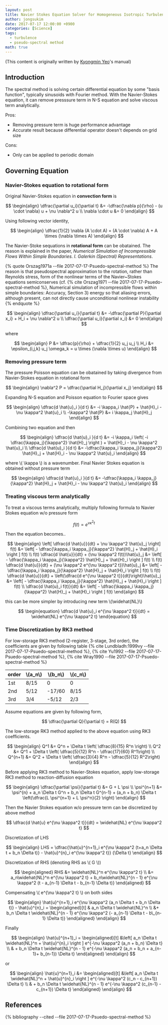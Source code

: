 ```yaml
---
layout: post
title: Navier Stokes Equation Solver for Homogeneous Isotropic Turbulence
author: jongsukim
date: 2017-07-17 12:00:00 +0900
categories: [Science]
tags:
  - turbulence
  - pseudo-spectral method
math: true
---
```


(This content is originally written by [Kyongmin Yeo](https://scholar.google.com/citations?user=8fMRupoAAAAJ&hl)'s manual)

## Introduction

The spectral method is solving certain differential equation by some "basis function", typically sinusoids with Fourier method.
With the Navier-Stokes equation, it can remove presssure term in N-S equation and solve viscous term analytically.

Pros:
  * Removing pressure term is huge performance advantage
  * Accurate result because differential operator doesn't depends on grid size

Cons:
  * Only can be applied to periodic domain

## Governing Equation

### Navier-Stokes equation to rotational form
Original Navier-Stokes equation in **convection form** is

$$
\begin{align}
\dfrac{\partial u_i}{\partial t} &= -\dfrac{\nabla p}{\rho} - (u \cdot \nabla) u + \nu \nabla^2 u \\
\nabla \cdot u &= 0
\end{align}
$$

Using following vector identity,

$$
\begin{align}
\dfrac{1}{2} \nabla (A \cdot A) = (A \cdot \nabla) A + A \times (\nabla \times A)
\end{align}
$$

The Navier-Stoke sequations in **rotational form** can be obatained.
The reason is explained in the paper, *Numerical Simulation of Incompressible Flows Within Simple Boundaries. I. Galerkin (Spectral) Representations*.

{% quote Orszag1971a --file 2017-07-17-Psuedo-spectral-method %}
The reason is that pseudospectral approximation to the rotation, rather than Reynolds stress, form of the nonlinear terms of the Navier~Stokes equations semiconserves (cf. {% cite Orszag1971 --file 2017-07-17-Psuedo-spectral-method %}, Numerical simulation of incompressible flows within simple boundaries: Accuracy, Section 3) energy so that aliasing errors, although present, can not directly cause unconditional nonlinear instability
{% endquote %}

$$
\begin{align}
\dfrac{\partial u_i}{\partial t} &= -\dfrac{\partial P}{\partial x_i} + H_i + \nu \nabla^2 u \\
\dfrac{\partial u_i}{\partial x_i} &= 0
\end{align}
$$

where

$$
\begin{align}
P &= \dfrac{p}{\rho} + \dfrac{1}{2} u_j u_j \\
H_i &= \epsilon_{i,j,k} u_j \omega_k = u \times (\nabla \times u)
\end{align}
$$

### Removing pressure term

The pressure Poisson equation can be obatained by taking divergence from Navier-Stokes equation in rotational form

$$
\begin{align}
\nabla^2 P = \dfrac{\partial H_j}{\partial x_j}
\end{align}
$$

Expanding N-S equation and Poisson equation to Fourier space gives

$$
\begin{align}
\dfrac{d \hat{u}_i }{d t} &= -i \kappa_i \hat{P} + \hat{H}_i - \nu \kappa^2 \hat{u}_i \\
-\kappa^2 \hat{P} &= i \kappa_j \hat{H}_j
\end{align}
$$

Combining two equation and then

$$
\begin{align}
\dfrac{d \hat{u}_i }{d t} &= -i \kappa_i \left( -i \dfrac{\kappa_j}{\kappa^2} \hat{H}_j \right ) + \hat{H}_i - \nu \kappa^2 \hat{u}_i \\
\dfrac{d \hat{u}_i }{d t} &= -\dfrac{\kappa_i \kappa_j}{\kappa^2} \hat{H}_j + \hat{H}_i - \nu \kappa^2 \hat{u}_i
\end{align}
$$

where \\( \kappa \\) is a wavenumber. Final Navier Stokes equation is obtained without pressure term

$$
\begin{align}
\dfrac{d \hat{u}_i }{d t} &= -\dfrac{\kappa_i \kappa_j}{\kappa^2} \hat{H}_j + \hat{H}_i - \nu \kappa^2 \hat{u}_i
\end{align}
$$

### Treating viscous term analytically

To treat a viscous terms analytically, multiply following formula to Navier Stokes equation w/o pressure form

$$
f(t) = e^{\nu \kappa^2 t}
$$

Then the equation becomes..

$$
\begin{align}
\left[ \dfrac{d \hat{u}}{dt} + \nu \kappa^2 \hat{u}_j \right] f(t) &= \left[ - \dfrac{\kappa_i \kappa_j}{\kappa^2} \hat{H}_j + \hat{H}_i \right ] f(t) \\
f(t) \dfrac{d \hat{u}}{dt} + (\nu \kappa^2 f(t))\hat{u}_j &= \left[ - \dfrac{\kappa_i \kappa_j}{\kappa^2} \hat{H}_j + \hat{H}_i \right ] f(t) \\
f(t) \dfrac{d \hat{u}}{dt} + (\nu \kappa^2 e^{\nu \kappa^2 t})\hat{u}_j  &= \left[ - \dfrac{\kappa_i \kappa_j}{\kappa^2} \hat{H}_j + \hat{H}_i \right ] f(t) \\
f(t) \dfrac{d \hat{u}}{dt} + \left(\dfrac{d e^{\nu \kappa^2 t}}{dt}\right)\hat{u}_j  &= \left[ - \dfrac{\kappa_i \kappa_j}{\kappa^2} \hat{H}_j + \hat{H}_i \right ] f(t) \\
\dfrac{d \hat{u}_i f(t)}{dt} &= \left[ - \dfrac{\kappa_i \kappa_j}{\kappa^2} \hat{H}_j + \hat{H}_i \right ] f(t)
\end{align}
$$

this can be more simpler by introducing new term \\(\widehat{NL}\\)

$$
\begin{equation}
\dfrac{d \hat{u}_i e^{\nu \kappa^2 t}}{dt} = \widehat{NL} e^{\nu \kappa^2 t}
\end{equation}
$$

### Time Discretization by RK3 method

For low-storage RK3 method (2-register, 3-stage, 3rd order), the coefficients are given by following table
{% cite Lundbladh:1999vy --file 2017-07-17-Psuedo-spectral-method %}, {% cite Yu1992  --file 2017-07-17-Psuedo-spectral-method  %}, {% cite Wray1990 --file 2017-07-17-Psuedo-spectral-method %}


| order   | \\(a_n\\) | \\(b_n\\) | \\(c_n\\) |
|---------|-----------|-----------|-----------|
| 1st     | 8/15      |  0        | 0         |
| 2nd     | 5/12      |-17/60     |8/15       |
| 3rd     | 3/4       |-5/12      |2/3        |


Assume equations are given by following form,

$$
\dfrac{\partial Q}{\partial t} = R(Q)
$$

The low-storage RK3 method applied to the above equation using RK3 coefficients.

$$
\begin{align}
Q^1 &= Q^n + \Delta t \left( \dfrac{8}{15} R^n \right)  \\
Q^2 &= Q^1 + \Delta t \left( \dfrac{5}{12} R^n  - \dfrac{17}{60} R^1\right) \\
Q^{n+1} &= Q^2 + \Delta t \left( \dfrac{3}{4} R^n  - \dfrac{5}{12} R^2\right)
\end{align}
$$

Before applying RK3 method to Navier-Stokes equation, apply low-storage RK3 method to reaction-diffusion equation

$$
\begin{align}
\dfrac{\partial \psi}{\partial t} &= G + L \psi \\
\psi^{n+1} &= \psi^{n}  + a_n \Delta t G^n + b_n \Delta t G^{n-1} + (a_n + b_n) \Delta t \left(\dfrac{L \psi^{n+1} + L \psi^n}{2} \right)
\end{align}
$$

Then the Navier Stokes equation w/o pressure term can be discretized by above method

$$
  \dfrac{d \hat{u} e^{\nu \kappa^2 t}}{dt} = \widehat{NL} e^{\nu \kappa^2 t}
$$

Discretization of LHS

$$
\begin{align}
LHS = \dfrac{\hat{u}^{n+1}_i e^{\nu \kappa^2 (t+a_n \Delta t + b_n \Delta t)} - \hat{u}^{n}_i e^{\nu \kappa^2 t}} {\Delta t}
\end{align}
$$

Discretization of RHS  (denoting RHS as \\( G \\))

$$
\begin{aligned}
RHS &= \widehat{NL}^n e^{\nu \kappa^2 t} \\
&= a_n\widehat{NL}^n e^{\nu \kappa^2 t} + b_n\widehat{NL}^{n - 1} e^{\nu \kappa^2 (t - a_{n-1} \Delta t - b_{n-1} \Delta t)}
\end{aligned}
$$

Compensating \\( e^{\nu \kappa^2 t} \\) on both sides

$$
\begin{align}
  \hat{u}^{n+1}_i e^{\nu \kappa^2 (a_n \Delta t + b_n \Delta t)} - \hat{u}^{n}_i =
    \begin{aligned}[t]
    & a_n \Delta t \widehat{NL}^n \\
    &+ b_n \Delta t \widehat{NL}^{n - 1} e^{\nu \kappa^2 (- a_{n-1} \Delta t - b\_{n-1} \Delta t)}
  \end{aligned}
\end{align}
$$

Finally

$$
\begin{align}
\hat{u}^{n+1}_i =
  \begin{aligned}[t]
  &\left[ a_n \Delta t \widehat{NL}^n + \hat{u}^{n}_i \right ] e^{-\nu \kappa^2 (a_n + b_n) \Delta t} \\
  & + b_n \Delta t \widehat{NL}^{n - 1} e^{-\nu \kappa^2 (a_n + b_n + a_{n-1}+ b_{n-1}) \Delta t}
  \end{aligned}
\end{align}
$$

or

$$
\begin{align}
\hat{u}^{n+1}_i &=
  \begin{aligned}[t]
  &\left[ a_n \Delta t \widehat{NL}^n + \hat{u}^{n}_i \right ] e^{-\nu \kappa^2 (c_n - c_{n+1}) \Delta t} \\
  & + b_n \Delta t \widehat{NL}^{n - 1} e^{-\nu \kappa^2 (c_{n-1} - c_{n+1}) \Delta t}
  \end{aligned}
\end{align}
$$

## References

{% bibliography --cited --file 2017-07-17-Psuedo-spectral-method %}
